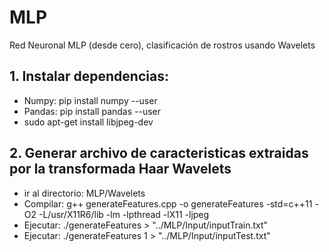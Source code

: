 # MLP
Red Neuronal MLP (desde cero), clasificación de rostros usando Wavelets

## 1. Instalar dependencias:
- Numpy: pip install numpy --user
- Pandas: pip install pandas --user
- sudo apt-get install libjpeg-dev

## 2. Generar archivo de caracteristicas extraidas por la transformada Haar Wavelets
- ir al directorio: MLP/Wavelets
- Compilar: g++ generateFeatures.cpp -o generateFeatures -std=c++11 -O2 -L/usr/X11R6/lib -lm -lpthread -lX11 -ljpeg
- Ejecutar: ./generateFeatures > "../MLP/Input/inputTrain.txt"
- Ejecutar: ./generateFeatures 1 > "../MLP/Input/inputTest.txt"
